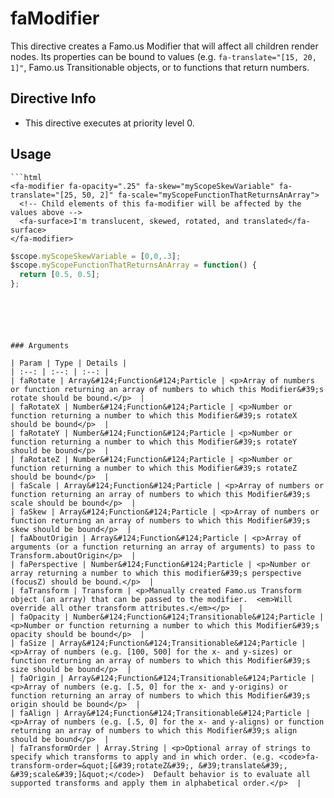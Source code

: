 



# faModifier








This directive creates a Famo.us Modifier that will affect all children render nodes.  Its properties can be bound
to values (e.g. `fa-translate="[15, 20, 1]"`, Famo.us Transitionable objects, or to functions that return numbers.








## Directive Info


* This directive executes at priority level 0.


## Usage


```
```html
<fa-modifier fa-opacity=".25" fa-skew="myScopeSkewVariable" fa-translate="[25, 50, 2]" fa-scale="myScopeFunctionThatReturnsAnArray">
  <!-- Child elements of this fa-modifier will be affected by the values above -->
  <fa-surface>I'm translucent, skewed, rotated, and translated</fa-surface>
</fa-modifier>
```
```javascript
$scope.myScopeSkewVariable = [0,0,.3];
$scope.myScopeFunctionThatReturnsAnArray = function() {
  return [0.5, 0.5];
};
```
```





### Arguments

| Param | Type | Details |
| :--: | :--: | :--: |
| faRotate | Array&#124;Function&#124;Particle | <p>Array of numbers or function returning an array of numbers to which this Modifier&#39;s rotate should be bound.</p>  |
| faRotateX | Number&#124;Function&#124;Particle | <p>Number or function returning a number to which this Modifier&#39;s rotateX should be bound</p>  |
| faRotateY | Number&#124;Function&#124;Particle | <p>Number or function returning a number to which this Modifier&#39;s rotateY should be bound</p>  |
| faRotateZ | Number&#124;Function&#124;Particle | <p>Number or function returning a number to which this Modifier&#39;s rotateZ should be bound</p>  |
| faScale | Array&#124;Function&#124;Particle | <p>Array of numbers or function returning an array of numbers to which this Modifier&#39;s scale should be bound</p>  |
| faSkew | Array&#124;Function&#124;Particle | <p>Array of numbers or function returning an array of numbers to which this Modifier&#39;s skew should be bound</p>  |
| faAboutOrigin | Array&#124;Function&#124;Particle | <p>Array of arguments (or a function returning an array of arguments) to pass to Transform.aboutOrigin</p>  |
| faPerspective | Number&#124;Function&#124;Particle | <p>Number or array returning a number to which this modifier&#39;s perspective (focusZ) should be bound.</p>  |
| faTransform | Transform | <p>Manually created Famo.us Transform object (an array) that can be passed to the modifier.  <em>Will override all other transform attributes.</em></p>  |
| faOpacity | Number&#124;Function&#124;Transitionable&#124;Particle | <p>Number or function returning a number to which this Modifier&#39;s opacity should be bound</p>  |
| faSize | Array&#124;Function&#124;Transitionable&#124;Particle | <p>Array of numbers (e.g. [100, 500] for the x- and y-sizes) or function returning an array of numbers to which this Modifier&#39;s size should be bound</p>  |
| faOrigin | Array&#124;Function&#124;Transitionable&#124;Particle | <p>Array of numbers (e.g. [.5, 0] for the x- and y-origins) or function returning an array of numbers to which this Modifier&#39;s origin should be bound</p>  |
| faAlign | Array&#124;Function&#124;Transitionable&#124;Particle | <p>Array of numbers (e.g. [.5, 0] for the x- and y-aligns) or function returning an array of numbers to which this Modifier&#39;s align should be bound</p>  |
| faTransformOrder | Array.String | <p>Optional array of strings to specify which transforms to apply and in which order. (e.g. <code>fa-transform-order=&quot;[&#39;rotateZ&#39;, &#39;translate&#39;, &#39;scale&#39;]&quot;</code>)  Default behavior is to evaluate all supported transforms and apply them in alphabetical order.</p>  |




